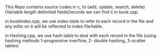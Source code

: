 This Repo contains source codes in c, to (add, update, search, delete) [Variable length delimited fields]records we can find it in book.cpp.

in bookIndex.cpp, we use index table to refer to each record in the file and any edits on it will be reflected to index file/table.

in Hashing.cpp, we use hash table to deal with each record in the file (using hashing methods 1-progressive overflow, 2- double hashing, 3-scatter tables) 


